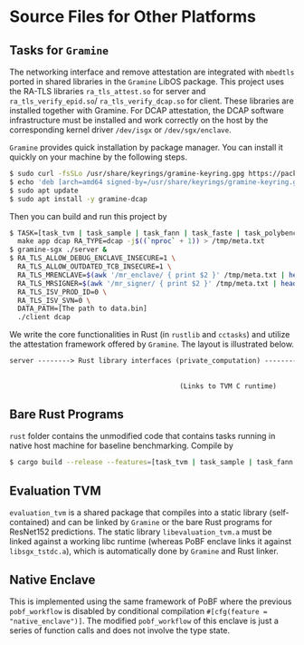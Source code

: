 # Source Files for Other Platforms

## Tasks for `Gramine`
The networking interface and remove attestation are integrated with `mbedtls` ported in shared libraries in the `Gramine` LibOS package. This project uses the RA-TLS libraries `ra_tls_attest.so` for server and `ra_tls_verify_epid.so`/ `ra_tls_verify_dcap.so` for client. These libraries are
installed together with Gramine. For DCAP attestation, the DCAP software infrastructure must be installed and work correctly on the host by the corresponding kernel driver `/dev/isgx` or `/dev/sgx/enclave`.

`Gramine` provides quick installation by package manager. You can install it quickly on your machine by the following steps.

```sh
$ sudo curl -fsSLo /usr/share/keyrings/gramine-keyring.gpg https://packages.gramineproject.io/gramine-keyring.gpg
$ echo 'deb [arch=amd64 signed-by=/usr/share/keyrings/gramine-keyring.gpg] https://packages.gramineproject.io/ focal main' | sudo tee /etc/apt/sources.list.d/gramine.list
$ sudo apt update
$ sudo apt install -y gramine-dcap
```

Then you can build and run this project by
```sh
$ TASK=[task_tvm | task_sample | task_fann | task_faste | task_polybench] \
  make app dcap RA_TYPE=dcap -j$((`nproc` + 1)) > /tmp/meta.txt
$ gramine-sgx ./server &
$ RA_TLS_ALLOW_DEBUG_ENCLAVE_INSECURE=1 \
  RA_TLS_ALLOW_OUTDATED_TCB_INSECURE=1 \
  RA_TLS_MRENCLAVE=$(awk '/mr_enclave/ { print $2 }' /tmp/meta.txt | head -1) \
  RA_TLS_MRSIGNER=$(awk '/mr_signer/ { print $2 }' /tmp/meta.txt | head -1) \
  RA_TLS_ISV_PROD_ID=0 \
  RA_TLS_ISV_SVN=0 \
  DATA_PATH=[The path to data.bin]
  ./client dcap
```

We write the core functionalities in Rust (in `rustlib` and `cctasks`) and utilize the attestation framework offered by `Gramine`. The layout is illustrated below.
```txt
server --------> Rust library interfaces (private_computation) --------> Rust cctasks package
                                                                                  |
                                                                                  |
                                          (Links to TVM C runtime)       <--------+
```

## Bare Rust Programs

`rust` folder contains the unmodified code that contains tasks running in native host machine for baseline benchmarking. Compile by

```sh
$ cargo build --release --features=[task_tvm | task_sample | task_fann | task_faste | task_polybench]
```

## Evaluation TVM
`evaluation_tvm` is a shared package that compiles into a static library (self-contained) and can be linked by `Gramine` or the bare Rust programs for ResNet152 predictions. The static library `libevaluation_tvm.a` must be linked against a working libc runtime (whereas PoBF enclave links it against `libsgx_tstdc.a`), which is automatically done by `Gramine` and Rust linker.

## Native Enclave

This is implemented using the same framework of PoBF where the previous `pobf_workflow` is disabled by conditional compilation `#[cfg(feature = "native_enclave")]`. The modified `pobf_workflow` of this enclave is just a series of function calls and does not involve the type state.
